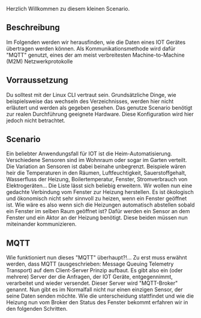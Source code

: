 Herzlich Willkommen zu diesem kleinen Scenario.
## Beschreibung
Im Folgenden werden wir herausfinden, wie die Daten eines IOT Gerätes übertragen werden können.
Als Kommunikationsmethode wird dafür "MQTT" genutzt, eines der am meist verbreitesten Machine-to-Machine (M2M) Netzwerkprotokolle
## Vorraussetzung
Du solltest mit der Linux CLI vertraut sein. Grundsätzliche Dinge, wie beispielsweise das wechseln des Verzeichnisses, werden hier nicht erläutert und werden als gegeben gesehen.
Das genutze Scenario benötigt zur realen Durchführung geeignete Hardware. Diese Konfiguration wird hier jedoch nicht betrachtet.
## Scenario
Ein beliebter Anwendungsfall für IOT ist die Heim-Automatisierung. Verschiedene Sensoren sind im Wohnraum oder sogar im Garten verteilt. Die Variation an Sensoren ist dabei beinahe unbegrenzt. 
Beispiele wären heir die Temperaturen in den Räumen, Luftfeuchtigkeit, Sauerstoffgehalt, Wasserfluss der Heizung, Boilertemperatur, Fenster, Stromverbrauch von Elektrogeräten... 
Die Liste lässt sich beliebig erweitern.
Wir wollen nun eine gedachte Verbindung vom Fenster zur Heizung herstellen. Es ist ökologisch und ökonomisch nicht sehr sinnvoll zu heizen, wenn ein Fenster geöffnet ist.
Wie wäre es also wenn sich die Heizungen automatisch abstellen sobald ein Fenster im selben Raum geöffnet ist?
Dafür werden ein Sensor an dem Fenster und ein Aktor an der Heizung benötigt. Diese beiden müssen nun miteinander kommunizieren.
## MQTT
Wie funktioniert nun dieses "MQTT" überhaupt?!...
Zu erst muss erwähnt werden, dass MQTT (ausgeschrieben: Message Queuing Telemetry Transport) auf dem Client-Server Prinzip aufbaut.
Es gibt also ein (oder mehrere) Server der die Anfragen, der IOT Geräte, entgegennimmt, verarbeitet und wieder versendet.
Dieser Server wird "MQTT-Broker" genannt.
Nun gibt es im Normalfall nicht nur einen einzigen Sensor, der seine Daten senden möchte. Wie die unterscheidung stattfindet und wie die Heizung nun vom Broker den Status des Fenster bekommt erfahren wir in den folgenden Schritten.